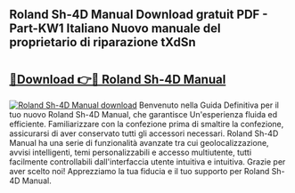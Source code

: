 ## Roland Sh-4D Manual Download gratuit PDF - Part-KW1 Italiano Nuovo manuale del proprietario di riparazione tXdSn

# <h2><a href="http://df9utk.blite.top/?on=Roland+Sh-4D+Manual">🔗Download 👉🔴 Roland Sh-4D Manual</a></h2>

[![Roland Sh-4D Manual download](https://i.imgur.com/lujVjoI.png)](http://df9utk.blite.top/?on=Roland+Sh-4D+Manual)
Benvenuto nella Guida Definitiva per il tuo nuovo Roland Sh-4D Manual, che garantisce Un'esperienza fluida ed efficiente. Familiarizzare con la confezione prima di smaltire la confezione, assicurarsi di aver conservato tutti gli accessori necessari. Roland Sh-4D Manual ha una serie di funzionalità avanzate tra cui geolocalizzazione, avvisi intelligenti, temi personalizzabili e accesso multiutente, tutti facilmente controllabili dall'interfaccia utente intuitiva e intuitiva. Grazie per aver scelto noi! Apprezziamo la tua fiducia e il tuo supporto per Roland Sh-4D Manual.
